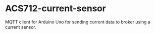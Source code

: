 # ACS712-current-sensor
MQTT client for Arduino Uno for sending current data to broker using a current sensor.
